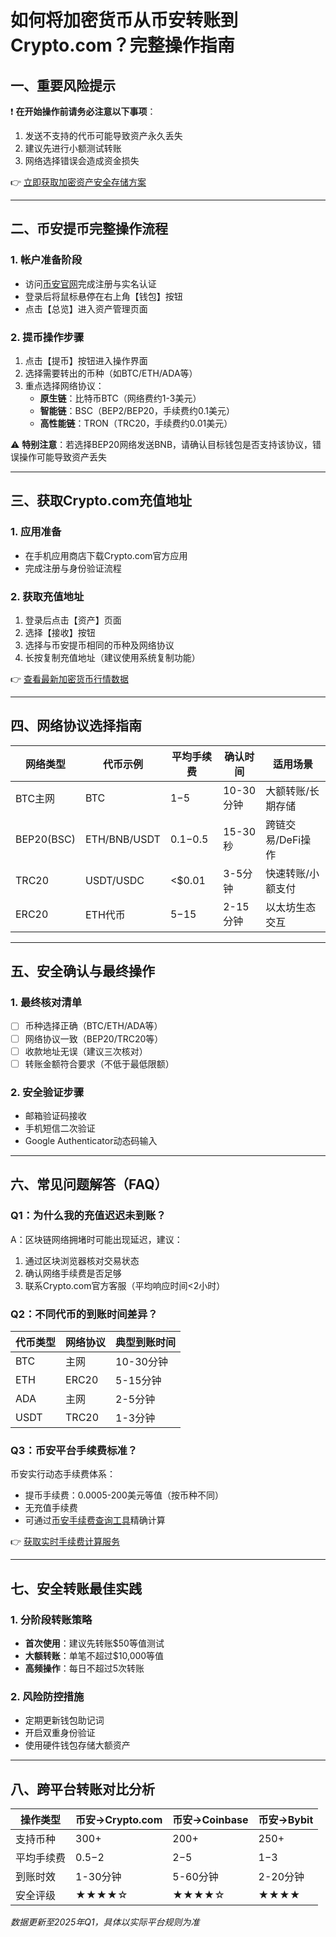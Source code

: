 # 如何将加密货币从币安转账到Crypto.com？完整操作指南

## 一、重要风险提示
❗ **在开始操作前请务必注意以下事项**：
1. 发送不支持的代币可能导致资产永久丢失
2. 建议先进行小额测试转账
3. 网络选择错误会造成资金损失

👉 [立即获取加密资产安全存储方案](https://bit.ly/okx_welcome)

---

## 二、币安提币完整操作流程

### 1. 帐户准备阶段
- 访问[币安官网](https://www.binance.com)完成注册与实名认证
- 登录后将鼠标悬停在右上角【钱包】按钮
- 点击【总览】进入资产管理页面

### 2. 提币操作步骤
1. 点击【提币】按钮进入操作界面
2. 选择需要转出的币种（如BTC/ETH/ADA等）
3. 重点选择网络协议：
   - **原生链**：比特币BTC（网络费约1-3美元）
   - **智能链**：BSC（BEP2/BEP20，手续费约0.1美元）
   - **高性能链**：TRON（TRC20，手续费约0.01美元）

⚠️ **特别注意**：若选择BEP20网络发送BNB，请确认目标钱包是否支持该协议，错误操作可能导致资产丢失

---

## 三、获取Crypto.com充值地址

### 1. 应用准备
- 在手机应用商店下载Crypto.com官方应用
- 完成注册与身份验证流程

### 2. 获取充值地址
1. 登录后点击【资产】页面
2. 选择【接收】按钮
3. 选择与币安提币相同的币种及网络协议
4. 长按复制充值地址（建议使用系统复制功能）

👉 [查看最新加密货币行情数据](https://bit.ly/okx_welcome)

---

## 四、网络协议选择指南

| 网络类型   | 代币示例      | 平均手续费 | 确认时间  | 适用场景               |
|------------|---------------|------------|-----------|------------------------|
| BTC主网    | BTC           | $1-$5      | 10-30分钟 | 大额转账/长期存储      |
| BEP20(BSC) | ETH/BNB/USDT  | $0.1-$0.5  | 15-30秒   | 跨链交易/DeFi操作      |
| TRC20      | USDT/USDC     | <$0.01      | 3-5分钟   | 快速转账/小额支付      |
| ERC20      | ETH代币       | $5-$15     | 2-15分钟  | 以太坊生态交互         |

---

## 五、安全确认与最终操作

### 1. 最终核对清单
- [ ] 币种选择正确（BTC/ETH/ADA等）
- [ ] 网络协议一致（BEP20/TRC20等）
- [ ] 收款地址无误（建议三次核对）
- [ ] 转账金额符合要求（不低于最低限额）

### 2. 安全验证步骤
- 邮箱验证码接收
- 手机短信二次验证
- Google Authenticator动态码输入

---

## 六、常见问题解答（FAQ）

### Q1：为什么我的充值迟迟未到账？
A：区块链网络拥堵时可能出现延迟，建议：
1. 通过区块浏览器核对交易状态
2. 确认网络手续费是否足够
3. 联系Crypto.com官方客服（平均响应时间<2小时）

### Q2：不同代币的到账时间差异？
| 代币类型   | 网络协议   | 典型到账时间  |
|------------|------------|---------------|
| BTC        | 主网       | 10-30分钟     |
| ETH        | ERC20      | 5-15分钟      |
| ADA        | 主网       | 2-5分钟       |
| USDT       | TRC20      | 1-3分钟       |

### Q3：币安平台手续费标准？
币安实行动态手续费体系：
- 提币手续费：0.0005-200美元等值（按币种不同）
- 无充值手续费
- 可通过[币安手续费查询工具](https://www.binance.com/en/fee/cryptoFee)精确计算

👉 [获取实时手续费计算服务](https://bit.ly/okx_welcome)

---

## 七、安全转账最佳实践

### 1. 分阶段转账策略
- **首次使用**：建议先转账$50等值测试
- **大额转账**：单笔不超过$10,000等值
- **高频操作**：每日不超过5次转账

### 2. 风险防控措施
- 定期更新钱包助记词
- 开启双重身份验证
- 使用硬件钱包存储大额资产

---

## 八、跨平台转账对比分析

| 操作类型       | 币安→Crypto.com | 币安→Coinbase | 币安→Bybit |
|----------------|------------------|----------------|------------|
| 支持币种       | 300+             | 200+           | 250+       |
| 平均手续费     | $0.5-$2         | $2-$5          | $1-$3      |
| 到账时效       | 1-30分钟         | 5-60分钟       | 2-20分钟   |
| 安全评级       | ★★★★☆           | ★★★★☆          | ★★★★       |

*数据更新至2025年Q1，具体以实际平台规则为准*